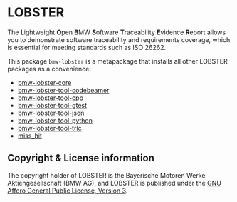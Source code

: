 # LOBSTER

The **L**ightweight **O**pen **B**MW **S**oftware **T**raceability
**E**vidence **R**eport allows you to demonstrate software traceability
and requirements coverage, which is essential for meeting standards
such as ISO 26262.

This package `bmw-lobster` is a metapackage that installs all other
LOBSTER packages as a convenience:

* [bmw-lobster-core](https://pypi.org/project/bmw-lobster-core)
* [bmw-lobster-tool-codebeamer](https://pypi.org/project/bmw-lobster-tool-codebeamer)
* [bmw-lobster-tool-cpp](https://pypi.org/project/bmw-lobster-tool-cpp)
* [bmw-lobster-tool-gtest](https://pypi.org/project/bmw-lobster-tool-gtest)
* [bmw-lobster-tool-json](https://pypi.org/project/bmw-lobster-tool-json)
* [bmw-lobster-tool-python](https://pypi.org/project/bmw-lobster-tool-python)
* [bmw-lobster-tool-trlc](https://pypi.org/project/bmw-lobster-tool-trlc)
* [miss_hit](https://pypi.org/project/miss_hit)

## Copyright & License information

The copyright holder of LOBSTER is the Bayerische Motoren Werke
Aktiengesellschaft (BMW AG), and LOBSTER is published under the [GNU
Affero General Public License, Version 3](../LICENSE.md).
